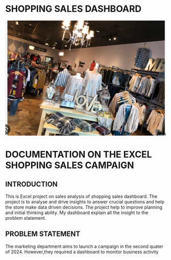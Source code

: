 # SHOPPING SALES DASHBOARD

![](https://github.com/akpanmary46/Shopping-sales-dashboard/blob/main/shopping%20Sales%20Image.png)

# DOCUMENTATION ON THE EXCEL SHOPPING SALES CAMPAIGN 

## INTRODUCTION
   This is Excel project on sales analysis of shopping sales dashboard. The project is to analyse and drive insights to answer  crucial questions and help the store make data driven decisions. The project help to improve planning and initial thinking ability. My dashboard explain all the insight to the problem statement.

## PROBLEM STATEMENT
   The marketing department aims to launch a campaign in the second quater of 2024. However,they required a dashboard to monitor business activity
  
